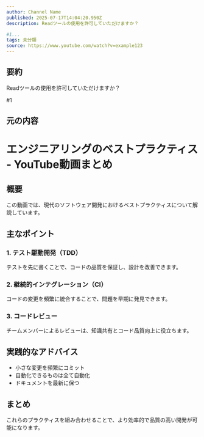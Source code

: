 ```yaml
---
author: Channel Name
published: 2025-07-17T14:04:20.950Z
description: Readツールの使用を許可していただけますか？

#1...
tags: 未分類
source: https://www.youtube.com/watch?v=example123
---
```


## 要約

Readツールの使用を許可していただけますか？

#1

## 元の内容

# エンジニアリングのベストプラクティス - YouTube動画まとめ

## 概要

この動画では、現代のソフトウェア開発におけるベストプラクティスについて解説しています。

## 主なポイント

### 1. テスト駆動開発（TDD）

テストを先に書くことで、コードの品質を保証し、設計を改善できます。

### 2. 継続的インテグレーション（CI）

コードの変更を頻繁に統合することで、問題を早期に発見できます。

### 3. コードレビュー

チームメンバーによるレビューは、知識共有とコード品質向上に役立ちます。

## 実践的なアドバイス

- 小さな変更を頻繁にコミット
- 自動化できるものは全て自動化
- ドキュメントを最新に保つ

## まとめ

これらのプラクティスを組み合わせることで、より効率的で品質の高い開発が可能になります。